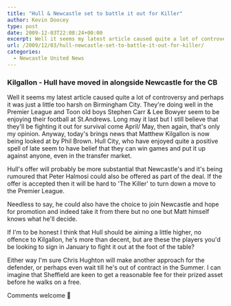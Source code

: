 ```yaml
---
title: "Hull & Newcastle set to battle it out for Killer"
author: Kevin Doocey
type: post
date: 2009-12-03T22:08:24+00:00
excerpt: Well it seems my latest article caused quite a lot of controversy..
url: /2009/12/03/hull-newcastle-set-to-battle-it-out-for-killer/
categories:
  - Newcastle United News
---
```


### Kilgallon - Hull have moved in alongside Newcastle for the CB

Well it seems my latest article caused quite a lot of controversy and perhaps it was just a little too harsh on Birmingham City. They're doing well in the Premier League and Toon old boys Stephen Carr & Lee Bowyer seem to be enjoying their football at St.Andrews. Long may it last but I still believe that they'll be fighting it out for survival come April/ May, then again, that's only my opinion. Anyway, today's brings news that Matthew Kilgallon is now being looked at by Phil Brown. Hull City, who have enjoyed quite a positive spell of late seem to have belief that they can win games and put it up against anyone, even in the transfer market.

Hull's offer will probably be more substantial that Newcastle's and it's being rumoured that Peter Halmosi could also be offered as part of the deal. If the offer is accepted then it will be hard to 'The Killer' to turn down a move to the Premier League.

Needless to say, he could also have the choice to join Newcastle and hope for promotion and indeed take it from there but no one but Matt himself knows what he'll decide.

If I'm to be honest I think that Hull should be aiming a little higher, no offence to Kilgallon, he's more than decent, but are these the players you'd be looking to sign in January to fight it out at the foot of the table?

Either way I'm sure Chris Hughton will make another approach for the defender, or perhaps even wait till he's out of contract in the Summer. I can imagine that Sheffield are keen to get a reasonable fee for their prized asset before he walks on a free.

Comments welcome 🙂
